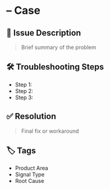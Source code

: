 #  – Case 

## 🧩 Issue Description
> Brief summary of the problem

## 🛠 Troubleshooting Steps
- Step 1:
- Step 2:
- Step 3:

## ✅ Resolution
> Final fix or workaround

## 🏷 Tags
- Product Area
- Signal Type
- Root Cause